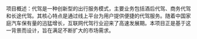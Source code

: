 项目概述：代驾是一种创新型的出行服务模式，主要业务包括酒后代驾、商务代驾和长途代驾。其核心特点是通过线上平台为用户提供便捷的代驾服务。随着中国家庭汽车保有量的迅猛增长，互联网代驾行业迎来了高速发展期。本项目正是基于这一背景而设计，旨在满足不断扩大的市场需求。
